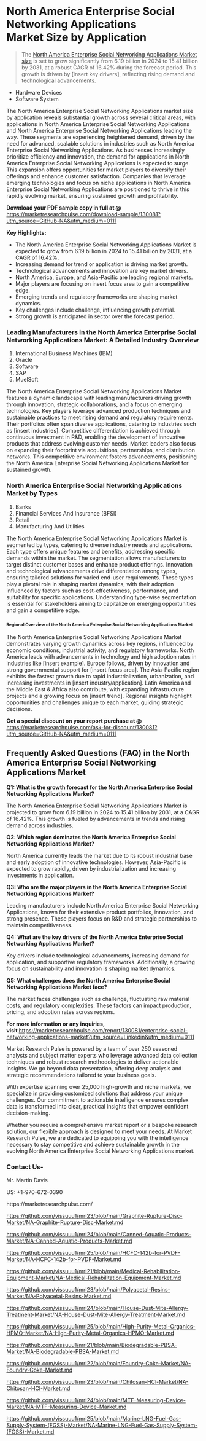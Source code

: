 <h1>North America Enterprise Social Networking Applications Market&nbsp;Size by Application</h1><blockquote><p>The <a href="https://marketresearchpulse.com/download-sample/130081?utm_source=GitHub-NA&amp;utm_medium=0111">North America Enterprise Social Networking Applications Market size</a> is set to grow significantly from 6.19 billion in 2024 to 15.41 billion by 2031, at a robust CAGR of 16.42% during the forecast period. This growth is driven by [insert key drivers], reflecting rising demand and technological advancements.</p></blockquote><ul><li>Hardware Devices<li> Software System</li></ul><p>The North America Enterprise Social Networking Applications market size by application reveals substantial growth across several critical areas, with applications in North America Enterprise Social Networking Applications and North America Enterprise Social Networking Applications leading the way. These segments are experiencing heightened demand, driven by the need for advanced, scalable solutions in industries such as North America Enterprise Social Networking Applications. As businesses increasingly prioritize efficiency and innovation, the demand for applications in North America Enterprise Social Networking Applications is expected to surge. This expansion offers opportunities for market players to diversify their offerings and enhance customer satisfaction. Companies that leverage emerging technologies and focus on niche applications in North America Enterprise Social Networking Applications are positioned to thrive in this rapidly evolving market, ensuring sustained growth and profitability.</p><p><strong>Download your PDF sample copy in full at @ </strong><a href="https://marketresearchpulse.com/download-sample/130081?utm_source=GitHub-NA&amp;utm_medium=0111">https://marketresearchpulse.com/download-sample/130081?utm_source=GitHub-NA&amp;utm_medium=0111</a></p><p><strong>Key Highlights: </strong></p><ul><li>The North America Enterprise Social Networking Applications Market is expected to grow from 6.19 billion in 2024 to 15.41 billion by 2031, at a CAGR of 16.42%.</li><li>Increasing demand for trend or application is driving market growth.</li><li>Technological advancements and innovation are key market drivers.</li><li>North America, Europe, and Asia-Pacific are leading regional markets.</li><li>Major players are focusing on insert focus area to gain a competitive edge.</li><li>Emerging trends and regulatory frameworks are shaping market dynamics.</li><li>Key challenges include challenge, influencing growth potential.</li><li>Strong growth is anticipated in sector over the forecast period.</li></ul><h3>Leading Manufacturers in the North America Enterprise Social Networking Applications Market: A Detailed Industry Overview</h3><ol><li>International Business Machines (IBM)</li><li>Oracle</li><li>Software</li><li>SAP</li><li>MuelSoft</li></ol><div class="flex max-w-full flex-col flex-grow"><div class="min-h-8 text-message flex w-full flex-col items-end gap-2 whitespace-normal break-words [.text-message+&amp;]:mt-5" dir="auto" data-message-author-role="assistant" data-message-id="fd8432e4-4910-450d-b182-61b7bfb0a01f" data-message-model-slug="gpt-4o"><div class="flex w-full flex-col gap-1 empty:hidden first:pt-[3px]"><div class="markdown prose w-full break-words dark:prose-invert light"><p>The North America Enterprise Social Networking Applications Market features a dynamic landscape with leading manufacturers driving growth through innovation, strategic collaborations, and a focus on emerging technologies. Key players leverage advanced production techniques and sustainable practices to meet rising demand and regulatory requirements. Their portfolios often span diverse applications, catering to industries such as [insert industries]. Competitive differentiation is achieved through continuous investment in R&amp;D, enabling the development of innovative products that address evolving customer needs. Market leaders also focus on expanding their footprint via acquisitions, partnerships, and distribution networks. This competitive environment fosters advancements, positioning the North America Enterprise Social Networking Applications Market for sustained growth.</p></div></div></div></div><h3>North America Enterprise Social Networking Applications Market by Types</h3><ol><li>Banks<li> Financial Services And Insurance (BFSI)<li> Retail<li> Manufacturing And Utilities</li></ol><div class="flex max-w-full flex-col flex-grow"><div class="min-h-8 text-message flex w-full flex-col items-end gap-2 whitespace-normal break-words [.text-message+&amp;]:mt-5" dir="auto" data-message-author-role="assistant" data-message-id="084470be-0bb7-4664-bddf-5156b4f41249" data-message-model-slug="gpt-4o-mini"><div class="flex w-full flex-col gap-1 empty:hidden first:pt-[3px]"><div class="markdown prose w-full break-words dark:prose-invert light"><p>The North America Enterprise Social Networking Applications Market is segmented by types, catering to diverse industry needs and applications. Each type offers unique features and benefits, addressing specific demands within the market. The segmentation allows manufacturers to target distinct customer bases and enhance product offerings. Innovation and technological advancements drive differentiation among types, ensuring tailored solutions for varied end-user requirements. These types play a pivotal role in shaping market dynamics, with their adoption influenced by factors such as cost-effectiveness, performance, and suitability for specific applications. Understanding type-wise segmentation is essential for stakeholders aiming to capitalize on emerging opportunities and gain a competitive edge.</p></div></div></div></div><h3><span style="font-size: 11px;">Regional Overview of the North America Enterprise Social Networking Applications Market</span></h3><div class="flex max-w-full flex-col flex-grow"><div class="min-h-8 text-message flex w-full flex-col items-end gap-2 whitespace-normal break-words [.text-message+&amp;]:mt-5" dir="auto" data-message-author-role="assistant" data-message-id="e9038762-ce64-4e30-91c9-9bd413514231" data-message-model-slug="gpt-4o-mini"><div class="flex w-full flex-col gap-1 empty:hidden first:pt-[3px]"><div class="markdown prose w-full break-words dark:prose-invert light"><p>The North America Enterprise Social Networking Applications Market demonstrates varying growth dynamics across key regions, influenced by economic conditions, industrial activity, and regulatory frameworks. North America leads with advancements in technology and high adoption rates in industries like [insert example]. Europe follows, driven by innovation and strong governmental support for [insert focus area]. The Asia-Pacific region exhibits the fastest growth due to rapid industrialization, urbanization, and increasing investments in [insert industry/application]. Latin America and the Middle East &amp; Africa also contribute, with expanding infrastructure projects and a growing focus on [insert trend]. Regional insights highlight opportunities and challenges unique to each market, guiding strategic decisions.</p></div></div></div></div><p><strong>Get a special discount on your report purchase at @ </strong><a href="https://marketresearchpulse.com/ask-for-discount/130081?utm_source=GitHub-NA&amp;utm_medium=0111">https://marketresearchpulse.com/ask-for-discount/130081?utm_source=GitHub-NA&amp;utm_medium=0111</a></p><h2>Frequently Asked Questions (FAQ) in the North America Enterprise Social Networking Applications Market</h2><p><strong>Q1: What is the growth forecast for the North America Enterprise Social Networking Applications Market?</strong></p><p>The North America Enterprise Social Networking Applications Market is projected to grow from 6.19 billion in 2024 to 15.41 billion by 2031, at a CAGR of 16.42%. This growth is fueled by advancements in trends and rising demand across industries.</p><p><strong>Q2: Which region dominates the North America Enterprise Social Networking Applications Market?</strong></p><p>North America currently leads the market due to its robust industrial base and early adoption of innovative technologies. However, Asia-Pacific is expected to grow rapidly, driven by industrialization and increasing investments in application.</p><p><strong>Q3: Who are the major players in the North America Enterprise Social Networking Applications Market?</strong></p><p>Leading manufacturers include North America Enterprise Social Networking Applications, known for their extensive product portfolios, innovation, and strong presence. These players focus on R&amp;D and strategic partnerships to maintain competitiveness.</p><p><strong>Q4: What are the key drivers of the North America Enterprise Social Networking Applications Market?</strong></p><p>Key drivers include technological advancements, increasing demand for application, and supportive regulatory frameworks. Additionally, a growing focus on sustainability and innovation is shaping market dynamics.</p><p><strong>Q5: What challenges does the North America Enterprise Social Networking Applications Market face?</strong></p><p>The market faces challenges such as challenge, fluctuating raw material costs, and regulatory complexities. These factors can impact production, pricing, and adoption rates across regions.</p><p><strong>For more information or any inquiries, visit&nbsp;</strong><a href="https://marketresearchpulse.com/report/130081/enterprise-social-networking-applications-market?utm_source=Linkedin&utm_medium=0111">https://marketresearchpulse.com/report/130081/enterprise-social-networking-applications-market?utm_source=Linkedin&utm_medium=0111</a></p><p>Market Research Pulse is powered by a team of over 250 seasoned analysts and subject matter experts who leverage advanced data collection techniques and robust research methodologies to deliver actionable insights. We go beyond data presentation, offering deep analysis and strategic recommendations tailored to your business goals.</p><p>With expertise spanning over 25,000 high-growth and niche markets, we specialize in providing customized solutions that address your unique challenges. Our commitment to actionable intelligence ensures complex data is transformed into clear, practical insights that empower confident decision-making.</p><p>Whether you require a comprehensive market report or a bespoke research solution, our flexible approach is designed to meet your needs. At Market Research Pulse, we are dedicated to equipping you with the intelligence necessary to stay competitive and achieve sustainable growth in the evolving North America Enterprise Social Networking Applications market.</p><h3><strong>Contact Us-</strong></h3><p>Mr. Martin Davis</p><p>US: +1-970-672-0390</p><p>https://marketresearchpulse.com/</p><p><a href="https://github.com/vissuuu1/mri23/blob/main/Graphite-Rupture-Disc-Market/NA-Graphite-Rupture-Disc-Market.md">https://github.com/vissuuu1/mri23/blob/main/Graphite-Rupture-Disc-Market/NA-Graphite-Rupture-Disc-Market.md</a></p><p><a href="https://github.com/vissuuu1/mri24/blob/main/Canned-Aquatic-Products-Market/NA-Canned-Aquatic-Products-Market.md">https://github.com/vissuuu1/mri24/blob/main/Canned-Aquatic-Products-Market/NA-Canned-Aquatic-Products-Market.md</a></p><p><a href="https://github.com/vissuuu1/mri25/blob/main/HCFC-142b-for-PVDF-Market/NA-HCFC-142b-for-PVDF-Market.md">https://github.com/vissuuu1/mri25/blob/main/HCFC-142b-for-PVDF-Market/NA-HCFC-142b-for-PVDF-Market.md</a></p><p><a href="https://github.com/vissuuu1/mri21/blob/main/Medical-Rehabilitation-Equipment-Market/NA-Medical-Rehabilitation-Equipment-Market.md">https://github.com/vissuuu1/mri21/blob/main/Medical-Rehabilitation-Equipment-Market/NA-Medical-Rehabilitation-Equipment-Market.md</a></p><p><a href="https://github.com/vissuuu1/mri23/blob/main/Polyacetal-Resins-Market/NA-Polyacetal-Resins-Market.md">https://github.com/vissuuu1/mri23/blob/main/Polyacetal-Resins-Market/NA-Polyacetal-Resins-Market.md</a></p><p><a href="https://github.com/vissuuu1/mri24/blob/main/House-Dust-Mite-Allergy-Treatment-Market/NA-House-Dust-Mite-Allergy-Treatment-Market.md">https://github.com/vissuuu1/mri24/blob/main/House-Dust-Mite-Allergy-Treatment-Market/NA-House-Dust-Mite-Allergy-Treatment-Market.md</a></p><p><a href="https://github.com/vissuuu1/mri25/blob/main/High-Purity-Metal-Organics-HPMO-Market/NA-High-Purity-Metal-Organics-HPMO-Market.md">https://github.com/vissuuu1/mri25/blob/main/High-Purity-Metal-Organics-HPMO-Market/NA-High-Purity-Metal-Organics-HPMO-Market.md</a></p><p><a href="https://github.com/vissuuu1/mri21/blob/main/Biodegradable-PBSA-Market/NA-Biodegradable-PBSA-Market.md">https://github.com/vissuuu1/mri21/blob/main/Biodegradable-PBSA-Market/NA-Biodegradable-PBSA-Market.md</a></p><p><a href="https://github.com/vissuuu1/mri22/blob/main/Foundry-Coke-Market/NA-Foundry-Coke-Market.md">https://github.com/vissuuu1/mri22/blob/main/Foundry-Coke-Market/NA-Foundry-Coke-Market.md</a></p><p><a href="https://github.com/vissuuu1/mri23/blob/main/Chitosan-HCl-Market/NA-Chitosan-HCl-Market.md">https://github.com/vissuuu1/mri23/blob/main/Chitosan-HCl-Market/NA-Chitosan-HCl-Market.md</a></p><p><a href="https://github.com/vissuuu1/mri24/blob/main/MTF-Measuring-Device-Market/NA-MTF-Measuring-Device-Market.md">https://github.com/vissuuu1/mri24/blob/main/MTF-Measuring-Device-Market/NA-MTF-Measuring-Device-Market.md</a></p><p><a href="https://github.com/vissuuu1/mri25/blob/main/Marine-LNG-Fuel-Gas-Supply-System-(FGSS)-Market/NA-Marine-LNG-Fuel-Gas-Supply-System-(FGSS)-Market.md">https://github.com/vissuuu1/mri25/blob/main/Marine-LNG-Fuel-Gas-Supply-System-(FGSS)-Market/NA-Marine-LNG-Fuel-Gas-Supply-System-(FGSS)-Market.md</a></p>
